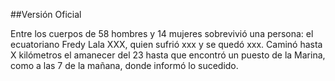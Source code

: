 ##Versión Oficial

Entre los cuerpos de 58 hombres y 14 mujeres sobrevivió una persona: el ecuatoriano Fredy Lala XXX, quien sufrió xxx y se quedó xxx. Caminó hasta X kilómetros el amanecer del 23 hasta que encontró un puesto de la Marina, como a las 7 de la mañana, donde informó lo sucedido.  